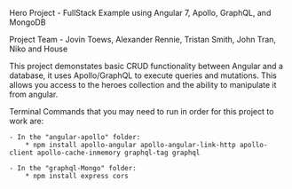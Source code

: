 Hero Project - FullStack Example using Angular 7, Apollo, GraphQL, and MongoDB

Project Team - Jovin Toews, Alexander Rennie, Tristan Smith, John Tran, Niko and House

This project demonstates basic CRUD functionality between Angular and a database, 
it uses Apollo/GraphQL to execute queries and mutations. This allows you access to the heroes collection 
and the ability to manipulate it from angular.

Terminal Commands that you may need to run in order for this project to work are:

    - In the "angular-apollo" folder:
        * npm install apollo-angular apollo-angular-link-http apollo-client apollo-cache-inmemory graphql-tag graphql

    - In the "graphql-Mongo" folder:
        * npm install express cors